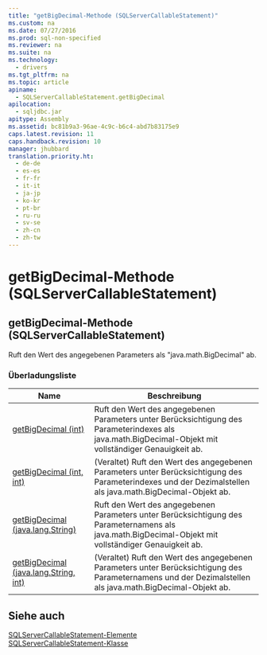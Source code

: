 ```yaml
---
title: "getBigDecimal-Methode (SQLServerCallableStatement)"
ms.custom: na
ms.date: 07/27/2016
ms.prod: sql-non-specified
ms.reviewer: na
ms.suite: na
ms.technology: 
  - drivers
ms.tgt_pltfrm: na
ms.topic: article
apiname: 
  - SQLServerCallableStatement.getBigDecimal
apilocation: 
  - sqljdbc.jar
apitype: Assembly
ms.assetid: bc81b9a3-96ae-4c9c-b6c4-abd7b83175e9
caps.latest.revision: 11
caps.handback.revision: 10
manager: jhubbard
translation.priority.ht: 
  - de-de
  - es-es
  - fr-fr
  - it-it
  - ja-jp
  - ko-kr
  - pt-br
  - ru-ru
  - sv-se
  - zh-cn
  - zh-tw
---
```

# getBigDecimal-Methode (SQLServerCallableStatement)
    
## getBigDecimal\-Methode \(SQLServerCallableStatement\)  
 Ruft den Wert des angegebenen Parameters als "java.math.BigDecimal" ab.  
  
### Überladungsliste  
  
|Name|Beschreibung|  
|----------|------------------|  
|[getBigDecimal \(int\)](../content/getBigDecimal-Method--int-.md)|Ruft den Wert des angegebenen Parameters unter Berücksichtigung des Parameterindexes als java.math.BigDecimal\-Objekt mit vollständiger Genauigkeit ab.|  
|[getBigDecimal \(int, int\)](../content/getBigDecimal-Method--int--int-.md)|\(Veraltet\) Ruft den Wert des angegebenen Parameters unter Berücksichtigung des Parameterindexes und der Dezimalstellen als java.math.BigDecimal\-Objekt ab.|  
|[getBigDecimal \(java.lang.String\)](../content/getBigDecimal-Method--java.lang.String-.md)|Ruft den Wert des angegebenen Parameters unter Berücksichtigung des Parameternamens als java.math.BigDecimal\-Objekt mit vollständiger Genauigkeit ab.|  
|[getBigDecimal \(java.lang.String, int\)](../content/getBigDecimal-Method--java.lang.String--int-.md)|\(Veraltet\) Ruft den Wert des angegebenen Parameters unter Berücksichtigung des Parameternamens und der Dezimalstellen als java.math.BigDecimal\-Objekt ab.|  
  
## Siehe auch  
 [SQLServerCallableStatement-Elemente](../content/SQLServerCallableStatement-Members.md)   
 [SQLServerCallableStatement-Klasse](../content/SQLServerCallableStatement-Class.md)  
  
  